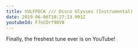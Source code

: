 ```yaml
---
title: VULFPECK /// Disco Ulysses (Instrumental)
date: 2019-06-06T10:27:13.991Z
youtubeId: F7nCDrf90V8
---
```

Finally, the freshest tune ever is on YouTube!
